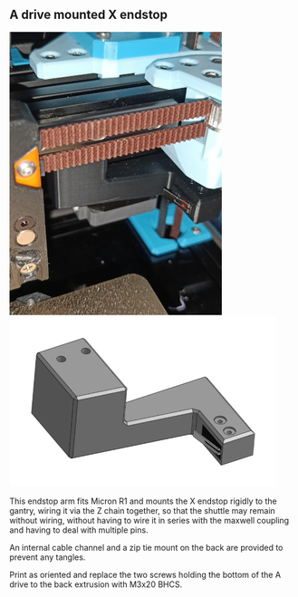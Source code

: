 ## A drive mounted X endstop

[![](Images/X_endstop_photo_small.jpg)](Images/X_endstop_photo.jpg) [![](Images/X_endstop_render_small.jpg)](Images/X_endstop_render.jpg)

This endstop arm fits Micron R1 and mounts the X endstop rigidly to the gantry, wiring it via the Z chain together, so that the shuttle may remain without wiring, without having to wire it in series with the maxwell coupling and having to deal with multiple pins.

An internal cable channel and a zip tie mount on the back are provided to prevent any tangles.

Print as oriented and replace the two screws holding the bottom of the A drive to the back extrusion with M3x20 BHCS.
